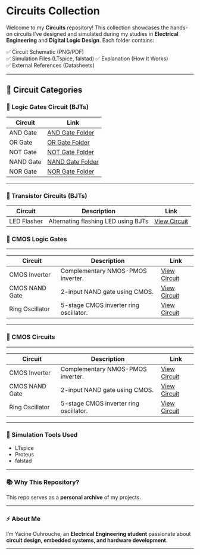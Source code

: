 # Circuits Collection

Welcome to my **Circuits** repository! This collection showcases the hands-on circuits I’ve designed and simulated during my studies in **Electrical Engineering** and **Digital Logic Design**. Each folder contains:

✅ Circuit Schematic (PNG/PDF)  
✅ Simulation Files (LTspice, falstad)
✅ Explanation (How It Works)  
✅ External References (Datasheets)  

---

## 📂 Circuit Categories

### 🔗 Logic Gates Circuit (BJTs)

| Circuit |  Link |
|---|---|
| AND Gate | [AND Gate Folder](Logic_Gates/AND_Gate) |
| OR Gate | [OR Gate Folder](Logic_Gates/OR_Gate) |
| NOT Gate | [NOT Gate Folder](Logic_Gates/NOT_Gate) |
| NAND Gate | [NAND Gate Folder](Logic_Gates/NAND_Gate) |
| NOR Gate | [NOR Gate Folder](Logic_Gates/NOR_Gate) |



---

### 🔗 Transistor Circuits (BJTs)

| Circuit | Description | Link |
|---|---|---|
| LED Flasher | Alternating flashing LED using BJTs | [View Circuit](/Logic_Circuits/LED_Flasher/) |

### 🔗 CMOS Logic Gates

---
| Circuit | Description | Link |
|---|---|---|
| CMOS Inverter | Complementary NMOS-PMOS inverter. | [View Circuit](./CMOS_Circuits/CMOS_Inverter/) |
| CMOS NAND Gate | 2-input NAND gate using CMOS. | [View Circuit](./CMOS_Circuits/CMOS_NAND/) |
| Ring Oscillator | 5-stage CMOS inverter ring oscillator. | [View Circuit](./CMOS_Circuits/CMOS_Ring_Oscillator/) |

---

### 🔗 CMOS Circuits

---
| Circuit | Description | Link |
|---|---|---|
| CMOS Inverter | Complementary NMOS-PMOS inverter. | [View Circuit](./CMOS_Circuits/CMOS_Inverter/) |
| CMOS NAND Gate | 2-input NAND gate using CMOS. | [View Circuit](./CMOS_Circuits/CMOS_NAND/) |
| Ring Oscillator | 5-stage CMOS inverter ring oscillator. | [View Circuit](./CMOS_Circuits/CMOS_Ring_Oscillator/) |

---


### 💾 Simulation Tools Used

- LTspice
- Proteus
- falstad

---

### 📚 Why This Repository?

This repo serves as a **personal archive** of my projects.

---



### ⚡ About Me

I’m Yacine Ouhrouche, an **Electrical Engineering student** passionate about **circuit design, embedded systems, and hardware development**. 


---



